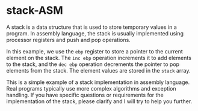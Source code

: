 # stack-ASM

A stack is a data structure that is used to store temporary values ​​in a program. In assembly language, the stack is usually implemented using processor registers and push and pop operations.

In this example, we use the `ebp` register to store a pointer to the current element on the stack. The `inc ebp` operation increments it to add elements to the stack, and the `dec ebp` operation decrements the pointer to pop elements from the stack. The element values ​​are stored in the `stack` array.

This is a simple example of a stack implementation in assembly language. Real programs typically use more complex algorithms and exception handling. If you have specific questions or requirements for the implementation of the stack, please clarify and I will try to help you further.
